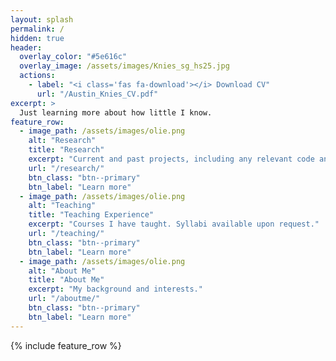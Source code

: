 ```yaml
---
layout: splash
permalink: /
hidden: true
header:
  overlay_color: "#5e616c"
  overlay_image: /assets/images/Knies_sg_hs25.jpg
  actions:
    - label: "<i class='fas fa-download'></i> Download CV"
      url: "/Austin_Knies_CV.pdf"
excerpt: >
  Just learning more about how little I know.
feature_row:
  - image_path: /assets/images/olie.png
    alt: "Research"
    title: "Research"
    excerpt: "Current and past projects, including any relevant code and documentation."
    url: "/research/"
    btn_class: "btn--primary"
    btn_label: "Learn more"
  - image_path: /assets/images/olie.png
    alt: "Teaching"
    title: "Teaching Experience"
    excerpt: "Courses I have taught. Syllabi available upon request."
    url: "/teaching/"
    btn_class: "btn--primary"
    btn_label: "Learn more"
  - image_path: /assets/images/olie.png
    alt: "About Me"
    title: "About Me"
    excerpt: "My background and interests."
    url: "/aboutme/"
    btn_class: "btn--primary"
    btn_label: "Learn more"      
---
```


{% include feature_row %}
